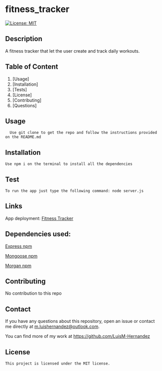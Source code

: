 # fitness_tracker

[![License: MIT](https://img.shields.io/badge/License-MIT-yellow.svg)](https://opensource.org/licenses/MIT)

  ## Description

A fitness tracker that let the user create and track daily workouts.


  ## Table of Content
  
  1. [Usage]
  2. [Installation]
  3. [Tests]
  4. [License]
  5. [Contributing]
  6. [Questions]

  ## Usage
  ```
    Use git clone to get the repo and follow the instructions provided on the README.md
  ```


  ## Installation
  ```
  Use npm i on the terminal to install all the dependencies
  ```


  ## Test
  ```
  To run the app just type the following command: node server.js
  ```

   ## Links

   App deployment: [Fitness Tracker](https://mighty-hamlet-70481.herokuapp.com/?id=602dc132de63870015eed262)




   ## Dependencies used:

   [Express npm](https://www.npmjs.com/package/express)

   [Mongoose npm](https://www.npmjs.com/package/mongoose)

   [Morgan npm](https://www.npmjs.com/package/morgan)

  
  ## Contributing

   No contribution to this repo


  ## Contact

  If you have any questions about this repository, open an issue or contact me directly at m.luishernandez@outlook.com. 
  
  You can find more of my work at https://github.com/LuisM-Hernandez


## License

    This project is licensed under the MIT license.